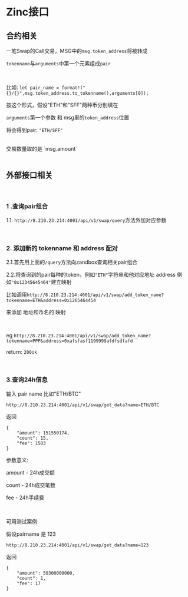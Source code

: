 # Zinc接口


## 合约相关

一笔Swap的Call交易，MSG中的`msg.token_address`将被转成

`tokenname`与`arguments`中第一个元素组成`pair`
 
<br />
 
比如:
`let pair_name = format!("{}/{}",msg.token_address.to_tokenname(),arguments[0]);`

按这个形式，假设"ETH"和"SFF"两种币分别填在

`arguments`第一个参数 和 msg里的`token_address`位置
 <br />
 
将会得到pair: `"ETH/SFF" ` 
 
 <br />
交易数量取的是 `msg.amount`

<br />
 
<br />
  
##  外部接口相关
 <br />
 
### 1 .查询pair组合
1.1. `http://8.210.23.214:4001/api/v1/swap/query`方法外加对应参数

 <br />
 
### 2. 添加新的 tokenname 和 address 配对
2.1.首先用上面的`/query`方法向zandbox查询相关pair组合

2.2.将查询到的pair每种的token，例如`"ETH"`字符串和他对应地址
address 例如`"0x12345645464"`建立映射

比如调用`http://8.210.23.214:4001/api/v1/swap/add_token_name?tokenname=ETH&address=0x1265464454`

来添加 地址和币名的 映射


 <br />
 
 eg `http://8.210.23.214:4001/api/v1/swap/add_token_name?tokenname=PPP&address=0xafsfasf1199999afdfsdfafd`
 
 return: `200ok`
 
  <br />
  
### 3.查询24h信息
输入 pair name 比如"ETH/BTC"

`http://8.210.23.214:4001/api/v1/swap/get_data?name=ETH/BTC`

返回

```
{
    "amount": 151550174,
    "count": 15,
    "fee": 1583
}
```

参数意义: 

amount - 24h成交额  

count - 24h成交笔数

fee - 24h手续费

 <br />
 
 可用测试案例:

假设pairname 是 123

`http://8.210.23.214:4001/api/v1/swap/get_data?name=123`

返回

```
{
    "amount": 50300000000,
    "count": 1,
    "fee": 17
}
```
